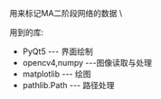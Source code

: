 用来标记MA二阶段网络的数据 \


用到的库:
- PyQt5 --- 界面绘制
- opencv4,numpy ---图像读取与处理
- matplotlib --- 绘图
- pathlib.Path --- 路径处理
